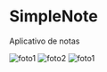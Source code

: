 # SimpleNote
Aplicativo de notas

![foto1](https://user-images.githubusercontent.com/55901431/95883901-d57a3480-0d51-11eb-9f59-ab5e479d2d6a.png)
![foto2](https://user-images.githubusercontent.com/55901431/95939660-f6bf3d00-0db2-11eb-9170-2e761163a292.png)
![foto1](https://user-images.githubusercontent.com/55901431/95939547-b8298280-0db2-11eb-9b05-eaaa8ce785c8.png)
